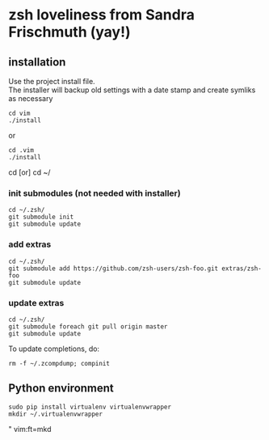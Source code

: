 # zsh loveliness from Sandra Frischmuth (yay!)

## installation
Use the project install file.  
The installer will backup old settings with a date stamp and create symliks as necessary

```
cd vim 
./install
```
or
```
cd .vim
./install
```
cd [or] cd ~/

### init submodules (not needed with installer)
```
cd ~/.zsh/
git submodule init
git submodule update
```

### add extras
```
cd ~/.zsh/
git submodule add https://github.com/zsh-users/zsh-foo.git extras/zsh-foo
git submodule update
```

### update extras
```
cd ~/.zsh/
git submodule foreach git pull origin master
git submodule update
```

To update completions, do:
```
rm -f ~/.zcompdump; compinit
```

## Python environment
```
sudo pip install virtualenv virtualenvwrapper
mkdir ~/.virtualenvwrapper
```

" vim:ft=mkd
